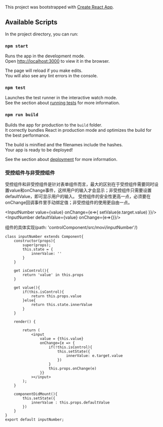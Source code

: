 This project was bootstrapped with [Create React App](https://github.com/facebook/create-react-app).

## Available Scripts

In the project directory, you can run:

### `npm start`

Runs the app in the development mode.<br />
Open [http://localhost:3000](http://localhost:3000) to view it in the browser.

The page will reload if you make edits.<br />
You will also see any lint errors in the console.

### `npm test`

Launches the test runner in the interactive watch mode.<br />
See the section about [running tests](https://facebook.github.io/create-react-app/docs/running-tests) for more information.

### `npm run build`

Builds the app for production to the `build` folder.<br />
It correctly bundles React in production mode and optimizes the build for the best performance.

The build is minified and the filenames include the hashes.<br />
Your app is ready to be deployed!

See the section about [deployment](https://facebook.github.io/create-react-app/docs/deployment) for more information.

### 受控组件与非受控组件

受控组件和非受控组件是针对表单组件而言，最大的区别在于受控组件需要同时设置value和onChange事件，这样用户的输入才会显示；非受控组件只需要设置defaultValue，即可显示用户的输入。
受控组件的安全性更高一点，必须要在onChange回调事件里手动绑定值；非受控组件的使用更自由一点。
    <div>
        <InputNumber value={value} onChange={e=>{
          setValue(e.target.value)
        }}/>
        <InputNumber defaultValue={value} onChange={e=>{}}/>
    </div>
    
组件的具体实现(path: 'controlComponent/src/movi/inputNumber'/)

    class inputNumber extends Component{
        constructor(props){
            super(props);
            this.state = {
                innerValue: ''
            }
        }

        get isControl(){
            return 'value' in this.props
        }

        get value(){
            if(this.isControl){
                return this.props.value
            }else{
                return this.state.innerValue
            }
        }

        render() {

            return (
                <input
                    value = {this.value}
                    onChange={e => {
                        if(!this.isControl){
                            this.setState({
                                innerValue: e.target.value
                            })
                        }
                        this.props.onChange(e)
                    }}
                ></input>
            );
        }

        componentDidMount(){
            this.setState({
                innerValue : this.props.defaultValue
            })
        }
    }
    export default inputNumber;    
